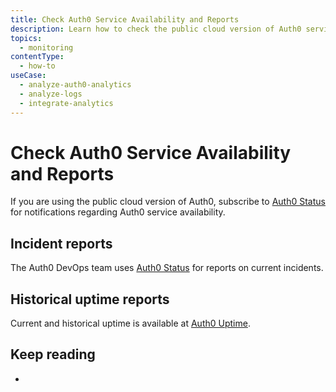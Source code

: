 ```yaml
---
title: Check Auth0 Service Availability and Reports
description: Learn how to check the public cloud version of Auth0 service availability, incident reports, and historical uptime reports. 
topics:
  - monitoring
contentType:
  - how-to
useCase:
  - analyze-auth0-analytics
  - analyze-logs
  - integrate-analytics
---
```


# Check Auth0 Service Availability and Reports

If you are using the public cloud version of Auth0, subscribe to [Auth0 Status](https://status.auth0.com) for notifications regarding Auth0 service availability. 

## Incident reports

The Auth0 DevOps team uses [Auth0 Status](https://status.auth0.com) for reports on current incidents.

## Historical uptime reports

Current and historical uptime is available at [Auth0 Uptime](http://uptime.auth0.com).

## Keep reading

* 